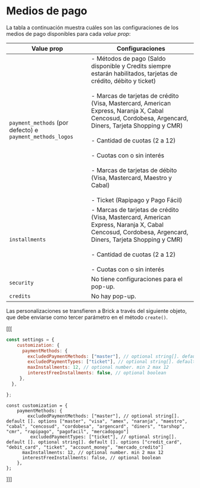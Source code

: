 # Medios de pago

La tabla a continuación muestra cuáles son las configuraciones de los medios de pago disponibles para cada _value prop_:

| Value prop | Configuraciones |
|---|---|
|`payment_methods` (por defecto) e `payment_methods_logos`| - Métodos de pago (Saldo disponible y Credits siempre estarán habilitados, tarjetas de crédito, débito y ticket) <br/><br/> - Marcas de tarjetas de crédito (Visa, Mastercard, American Express, Naranja X, Cabal Cencosud, Cordobesa, Argencard, Diners, Tarjeta Shopping y CMR) <br/><br/> - Cantidad de cuotas (2 a 12) <br/><br/> - Cuotas con o sin interés <br/><br/> - Marcas de tarjetas de débito (Visa, Mastercard, Maestro y Cabal) <br/><br/> - Ticket (Rapipago y Pago Fácil) |
|`installments`| - Marcas de tarjetas de crédito (Visa, Mastercard, American Express, Naranja X, Cabal Cencosud, Cordobesa, Argencard, Diners, Tarjeta Shopping y CMR) <br/><br/> - Cantidad de cuotas (2 a 12) <br/><br/> - Cuotas con o sin interés |
|`security`|No tiene configuraciones para el pop-up. |
|`credits`| No hay pop-up.|

Las personalizaciones se transfieren a Brick a través del siguiente objeto, que debe enviarse como tercer parámetro en el método `create()`.

[[[
```javascript
const settings = {
    customization: {
      paymentMethods: {
        excludedPaymentMethods: ["master"], // optional string[]. default []. options ["master", "visa", "amex", "naranja", "maestro", "cabal", "cencosud", "cordobesa", "argencard", "diners", "tarshop", "cmr", "rapipago", "pagofacil", "mercadopago"]
        excludedPaymentTypes: ["ticket"], // optional string[]. default []. options ["credit_card", "debit_card", "ticket", "account_money", "mercado_credito"]
        maxInstallments: 12, // optional number. min 2 max 12
        interestFreeInstallments: false, // optional boolean
     },
  },

};
```
```react-jsx
const customization = {
    paymentMethods: {
        excludedPaymentMethods: ["master"], // optional string[]. default []. options ["master", "visa", "amex", "naranja", "maestro", "cabal", "cencosud", "cordobesa", "argencard", "diners", "tarshop", "cmr", "rapipago", "pagofacil", "mercadopago"]
         excludedPaymentTypes: ["ticket"], // optional string[]. default []. optional string[]. default []. options ["credit_card", "debit_card", "ticket", "account_money", "mercado_credito"]
      maxInstallments: 12, // optional number. min 2 max 12
      interestFreeInstallments: false, // optional boolean
    },
};

```
]]]